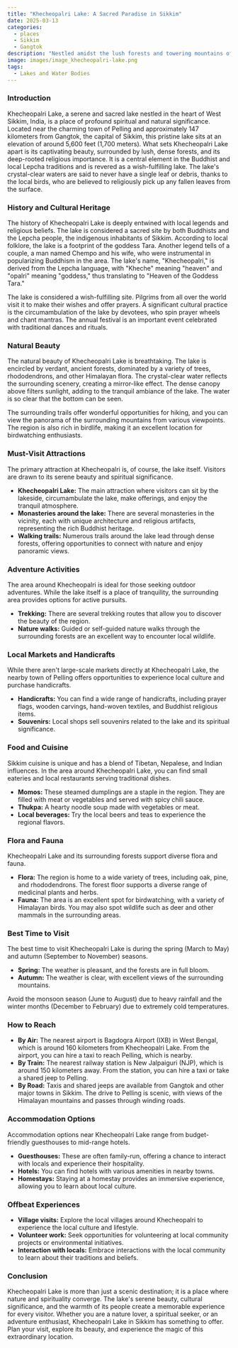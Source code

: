 ```yaml
---
title: "Khecheopalri Lake: A Sacred Paradise in Sikkim"
date: 2025-03-13
categories:
  - places
  - Sikkim
  - Gangtok
description: "Nestled amidst the lush forests and towering mountains of Sikkim, Khecheopalri Lake is a sacred destination known for its emerald-green waters. Revered as 'Moses' Lake' due to its unique shape, it lies near Gangtok and offers breathtaking views. Popular among trekkers en route to Mount Kanchenjunga, the lake is surrounded by natural beauty and spiritual significance, making it a perfect spot for photography and reflection."
image: images/image_khecheopalri-lake.png
tags: 
  - Lakes and Water Bodies
---
```



### **Introduction**

Khecheopalri Lake, a serene and sacred lake nestled in the heart of West Sikkim, India, is a place of profound spiritual and natural significance. Located near the charming town of Pelling and approximately 147 kilometers from Gangtok, the capital of Sikkim, this pristine lake sits at an elevation of around 5,600 feet (1,700 meters). What sets Khecheopalri Lake apart is its captivating beauty, surrounded by lush, dense forests, and its deep-rooted religious importance. It is a central element in the Buddhist and local Lepcha traditions and is revered as a wish-fulfilling lake. The lake's crystal-clear waters are said to never have a single leaf or debris, thanks to the local birds, who are believed to religiously pick up any fallen leaves from the surface.

### **History and Cultural Heritage**

The history of Khecheopalri Lake is deeply entwined with local legends and religious beliefs. The lake is considered a sacred site by both Buddhists and the Lepcha people, the indigenous inhabitants of Sikkim. According to local folklore, the lake is a footprint of the goddess Tara. Another legend tells of a couple, a man named Chempo and his wife, who were instrumental in popularizing Buddhism in the area. The lake's name, "Khecheopalri," is derived from the Lepcha language, with "Kheche" meaning "heaven" and "opalri" meaning "goddess," thus translating to "Heaven of the Goddess Tara."



The lake is considered a wish-fulfilling site. Pilgrims from all over the world visit it to make their wishes and offer prayers. A significant cultural practice is the circumambulation of the lake by devotees, who spin prayer wheels and chant mantras. The annual festival is an important event celebrated with traditional dances and rituals.

### **Natural Beauty**

The natural beauty of Khecheopalri Lake is breathtaking. The lake is encircled by verdant, ancient forests, dominated by a variety of trees, rhododendrons, and other Himalayan flora. The crystal-clear water reflects the surrounding scenery, creating a mirror-like effect. The dense canopy above filters sunlight, adding to the tranquil ambiance of the lake. The water is so clear that the bottom can be seen.



The surrounding trails offer wonderful opportunities for hiking, and you can view the panorama of the surrounding mountains from various viewpoints. The region is also rich in birdlife, making it an excellent location for birdwatching enthusiasts.

### **Must-Visit Attractions**

The primary attraction at Khecheopalri is, of course, the lake itself. Visitors are drawn to its serene beauty and spiritual significance.

*   **Khecheopalri Lake:** The main attraction where visitors can sit by the lakeside, circumambulate the lake, make offerings, and enjoy the tranquil atmosphere.
*   **Monasteries around the lake:** There are several monasteries in the vicinity, each with unique architecture and religious artifacts, representing the rich Buddhist heritage.
*   **Walking trails:** Numerous trails around the lake lead through dense forests, offering opportunities to connect with nature and enjoy panoramic views.



### **Adventure Activities**

The area around Khecheopalri is ideal for those seeking outdoor adventures. While the lake itself is a place of tranquility, the surrounding area provides options for active pursuits.

*   **Trekking:** There are several trekking routes that allow you to discover the beauty of the region.
*   **Nature walks:** Guided or self-guided nature walks through the surrounding forests are an excellent way to encounter local wildlife.

### **Local Markets and Handicrafts**

While there aren't large-scale markets directly at Khecheopalri Lake, the nearby town of Pelling offers opportunities to experience local culture and purchase handicrafts.

*   **Handicrafts:** You can find a wide range of handicrafts, including prayer flags, wooden carvings, hand-woven textiles, and Buddhist religious items.
*   **Souvenirs:** Local shops sell souvenirs related to the lake and its spiritual significance.

### **Food and Cuisine**

Sikkim cuisine is unique and has a blend of Tibetan, Nepalese, and Indian influences. In the area around Khecheopalri Lake, you can find small eateries and local restaurants serving traditional dishes.

*   **Momos:** These steamed dumplings are a staple in the region. They are filled with meat or vegetables and served with spicy chili sauce.
*   **Thukpa:** A hearty noodle soup made with vegetables or meat.
*   **Local beverages:** Try the local beers and teas to experience the regional flavors.



### **Flora and Fauna**

Khecheopalri Lake and its surrounding forests support diverse flora and fauna.

*   **Flora:** The region is home to a wide variety of trees, including oak, pine, and rhododendrons. The forest floor supports a diverse range of medicinal plants and herbs.
*   **Fauna:** The area is an excellent spot for birdwatching, with a variety of Himalayan birds. You may also spot wildlife such as deer and other mammals in the surrounding areas.

### **Best Time to Visit**

The best time to visit Khecheopalri Lake is during the spring (March to May) and autumn (September to November) seasons.

*   **Spring:** The weather is pleasant, and the forests are in full bloom.
*   **Autumn:** The weather is clear, with excellent views of the surrounding mountains.

Avoid the monsoon season (June to August) due to heavy rainfall and the winter months (December to February) due to extremely cold temperatures.

### **How to Reach**

*   **By Air:** The nearest airport is Bagdogra Airport (IXB) in West Bengal, which is around 160 kilometers from Khecheopalri Lake. From the airport, you can hire a taxi to reach Pelling, which is nearby.
*   **By Train:** The nearest railway station is New Jalpaiguri (NJP), which is around 150 kilometers away. From the station, you can hire a taxi or take a shared jeep to Pelling.
*   **By Road:** Taxis and shared jeeps are available from Gangtok and other major towns in Sikkim. The drive to Pelling is scenic, with views of the Himalayan mountains and passes through winding roads.



### **Accommodation Options**

Accommodation options near Khecheopalri Lake range from budget-friendly guesthouses to mid-range hotels.

*   **Guesthouses:** These are often family-run, offering a chance to interact with locals and experience their hospitality.
*   **Hotels:** You can find hotels with various amenities in nearby towns.
*   **Homestays:** Staying at a homestay provides an immersive experience, allowing you to learn about local culture.

### **Offbeat Experiences**

*   **Village visits:** Explore the local villages around Khecheopalri to experience the local culture and lifestyle.
*   **Volunteer work:** Seek opportunities for volunteering at local community projects or environmental initiatives.
*   **Interaction with locals:** Embrace interactions with the local community to learn about their traditions and beliefs.

### **Conclusion**

Khecheopalri Lake is more than just a scenic destination; it is a place where nature and spirituality converge. The lake's serene beauty, cultural significance, and the warmth of its people create a memorable experience for every visitor. Whether you are a nature lover, a spiritual seeker, or an adventure enthusiast, Khecheopalri Lake in Sikkim has something to offer. Plan your visit, explore its beauty, and experience the magic of this extraordinary location.


